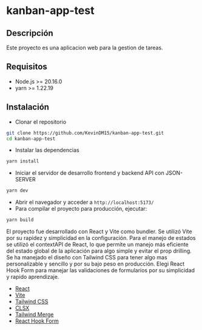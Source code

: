 # kanban-app-test

## Descripción

Este proyecto es una aplicacion web para la gestion de tareas.

## Requisitos

- Node.js >= 20.16.0
- yarn >= 1.22.19

## Instalación

- Clonar el repositorio

```bash
git clone https://github.com/KevinDM15/kanban-app-test.git
cd kanban-app-test
```

- Instalar las dependencias

```bash
yarn install
```

- Iniciar el servidor de desarrollo frontend y backend API con JSON-SERVER

```bash
yarn dev
```

- Abrir el navegador y acceder a `http://localhost:5173/`
- Para compilar el proyecto para producción, ejecutar:

```bash
yarn build
```

El proyecto fue desarrollado con React y Vite como bundler. Se utilizó Vite por su rapidez y simplicidad en la configuración. Para el manejo de estados se utilizó el contextAPI de React, lo que permite un manejo más eficiente del estado global de la aplicación para algo simple y evitar el prop drilling. Se ha manejado el diseño con Tailwind CSS para tener algo mas personalizable y sencillo y por su bajo peso en producción. Elegi React Hook Form para manejar las validaciones de formularios por su simplicidad y rapido aprendizaje.

- [React](https://react.dev/)
- [Vite](https://vitejs.dev/)
- [Tailwind CSS](https://tailwindcss.com/)
- [CLSX](https://www.npmjs.com/package/clsx)
- [Tailwind Merge](https://www.npmjs.com/package/tailwind-merge)
- [React Hook Form](https://react-hook-form.com/)
